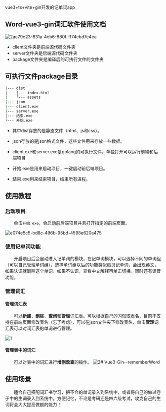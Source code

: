 
vue3+ts+vite+gin开发的记单词app
## 

## Word-vue3-gin词汇软件使用文档

![2ac79e23-831a-4eb6-880f-ff74ebd7e4ea](https://github.com/liyatai/Vue3-Gin--rememberWord/assets/102398022/782f14a1-47c3-4dc9-898f-2c1c64d64cc9)

+ client文件夹是前端源代码文件夹
+ server文件夹是后端源代码文件夹
+ package文件夹是编译后的可执行文件的文件夹

## 可执行文件package目录

```bash
|--- dist
|    |--- index.html
|    └--- assets
|--- json
|--- client.exe
|--- server.exe
|--- 结束.exe
└--- 开始.exe
```

+ 其中dist存放的是静态文件（html、js和css）。

+ json存放的是json格式文件，这些文件用来存放一些数据。

+ client.exe和server.exe是golang的可执行文件，单独打开可以运行前端和后端项目

+ 开始.exe是用来启动项目，一键启动前后端项目。

+ 结束.exe用来结束项目，结束所有进程。
  
  

## 使用教程

### 启动项目

&emsp;&emsp;单击`开始.exe`，会启动前后端项目并且打开指定的前端页面。

![e074e5c5-bd8c-496b-95bd-4598e620a475](https://github.com/liyatai/Vue3-Gin--rememberWord/assets/102398022/e62c4d46-406b-40a1-b10c-7ca3f88f4940)


### 使用记单词功能

&emsp;&emsp;开启项目后会自动进入记单词的模块，在记单词模块，可以选择不同的单词组（可以自己管理单词组），选择单词组以后的功能类似扇贝记单词，会出现英文，如果认识就删除这个单词，如果不认识，查看中文解释再单击切换。同时还有读音功能。

### 管理词汇

#### 管理词汇表

&emsp;&emsp;可以**新建**、**删除**、**查询**和**管理**词汇表。可以根据自己的习惯取表名，目前不支持在前端页面修改表名（忘了考虑），可以在json文件夹下修改表名，单击**管理**词汇表可以对词汇表的单词进行管理。

![1](https://github.com/liyatai/Vue3-Gin--rememberWord/assets/102398022/48805fe2-475c-4ddd-a7e3-00dd8a166d72)



#### 管理表中的词汇

&emsp;&emsp;可以对表中的词汇进行**增删改查**的操作。
![2](https://github.com/liyatai/Vue3-Gin--rememberWord/assets/102398022/7fdc7a80-4603-473f-a8cd-79cb49b79363)# Vue3-Gin--rememberWord


## 使用场景

&emsp;&emsp;适合自己搭配词汇书学习，把不会的单词录入到系统中，或者将自己的做过卷子中的生词录入到系统中，方便记忆，不论是考研还是四六级考试，攻克自己的生词将会大大提高做题的能力！
